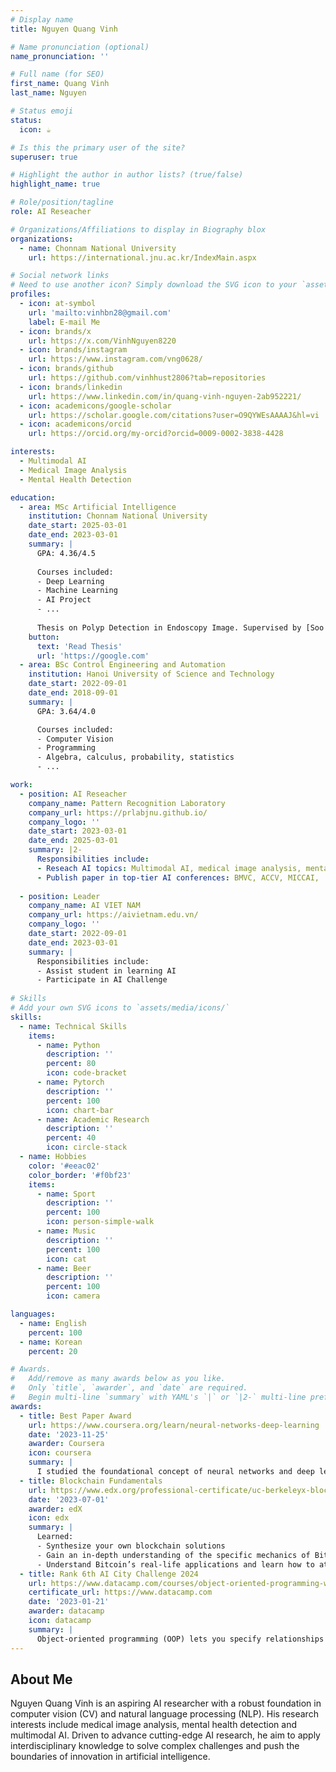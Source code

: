 ```yaml
---
# Display name
title: Nguyen Quang Vinh

# Name pronunciation (optional)
name_pronunciation: ''

# Full name (for SEO)
first_name: Quang Vinh 
last_name: Nguyen

# Status emoji
status:
  icon: ☕️

# Is this the primary user of the site?
superuser: true

# Highlight the author in author lists? (true/false)
highlight_name: true

# Role/position/tagline
role: AI Reseacher

# Organizations/Affiliations to display in Biography blox
organizations:
  - name: Chonnam National University
    url: https://international.jnu.ac.kr/IndexMain.aspx

# Social network links
# Need to use another icon? Simply download the SVG icon to your `assets/media/icons/` folder.
profiles:
  - icon: at-symbol
    url: 'mailto:vinhbn28@gmail.com'
    label: E-mail Me
  - icon: brands/x
    url: https://x.com/VinhNguyen8220
  - icon: brands/instagram
    url: https://www.instagram.com/vng0628/
  - icon: brands/github
    url: https://github.com/vinhhust2806?tab=repositories
  - icon: brands/linkedin
    url: https://www.linkedin.com/in/quang-vinh-nguyen-2ab952221/
  - icon: academicons/google-scholar
    url: https://scholar.google.com/citations?user=O9QYWEsAAAAJ&hl=vi
  - icon: academicons/orcid
    url: https://orcid.org/my-orcid?orcid=0009-0002-3838-4428

interests:
  - Multimodal AI
  - Medical Image Analysis
  - Mental Health Detection

education:
  - area: MSc Artificial Intelligence
    institution: Chonnam National University
    date_start: 2025-03-01
    date_end: 2023-03-01
    summary: |
      GPA: 4.36/4.5
    
      Courses included:
      - Deep Learning
      - Machine Learning
      - AI Project
      - ...
        
      Thesis on Polyp Detection in Endoscopy Image. Supervised by [Soo Hyung Kim](https://prlabjnu.github.io/members/shkim/). 
    button:
      text: 'Read Thesis'
      url: 'https://google.com'
  - area: BSc Control Engineering and Automation
    institution: Hanoi University of Science and Technology
    date_start: 2022-09-01
    date_end: 2018-09-01
    summary: |
      GPA: 3.64/4.0

      Courses included:
      - Computer Vision
      - Programming
      - Algebra, calculus, probability, statistics
      - ...

work:
  - position: AI Reseacher
    company_name: Pattern Recognition Laboratory
    company_url: https://prlabjnu.github.io/
    company_logo: ''
    date_start: 2023-03-01
    date_end: 2025-03-01
    summary: |2-
      Responsibilities include:
      - Reseach AI topics: Multimodal AI, medical image analysis, mental health detection
      - Publish paper in top-tier AI conferences: BMVC, ACCV, MICCAI, ...
      
  - position: Leader
    company_name: AI VIET NAM
    company_url: https://aivietnam.edu.vn/
    company_logo: ''
    date_start: 2022-09-01
    date_end: 2023-03-01
    summary: |
      Responsibilities include:
      - Assist student in learning AI
      - Participate in AI Challenge
        
# Skills
# Add your own SVG icons to `assets/media/icons/`
skills:
  - name: Technical Skills
    items:
      - name: Python
        description: ''
        percent: 80
        icon: code-bracket
      - name: Pytorch
        description: ''
        percent: 100
        icon: chart-bar
      - name: Academic Research
        description: ''
        percent: 40
        icon: circle-stack
  - name: Hobbies
    color: '#eeac02'
    color_border: '#f0bf23'
    items:
      - name: Sport
        description: ''
        percent: 100
        icon: person-simple-walk
      - name: Music
        description: ''
        percent: 100
        icon: cat
      - name: Beer
        description: ''
        percent: 100
        icon: camera

languages:
  - name: English
    percent: 100
  - name: Korean
    percent: 20

# Awards.
#   Add/remove as many awards below as you like.
#   Only `title`, `awarder`, and `date` are required.
#   Begin multi-line `summary` with YAML's `|` or `|2-` multi-line prefix and indent 2 spaces below.
awards:
  - title: Best Paper Award
    url: https://www.coursera.org/learn/neural-networks-deep-learning
    date: '2023-11-25'
    awarder: Coursera
    icon: coursera
    summary: |
      I studied the foundational concept of neural networks and deep learning. By the end, I was familiar with the significant technological trends driving the rise of deep learning; build, train, and apply fully connected deep neural networks; implement efficient (vectorized) neural networks; identify key parameters in a neural network’s architecture; and apply deep learning to your own applications.
  - title: Blockchain Fundamentals
    url: https://www.edx.org/professional-certificate/uc-berkeleyx-blockchain-fundamentals
    date: '2023-07-01'
    awarder: edX
    icon: edx
    summary: |
      Learned:
      - Synthesize your own blockchain solutions
      - Gain an in-depth understanding of the specific mechanics of Bitcoin
      - Understand Bitcoin’s real-life applications and learn how to attack and destroy Bitcoin, Ethereum, smart contracts and Dapps, and alternatives to Bitcoin’s Proof-of-Work consensus algorithm
  - title: Rank 6th AI City Challenge 2024
    url: https://www.datacamp.com/courses/object-oriented-programming-with-s3-and-r6-in-r
    certificate_url: https://www.datacamp.com
    date: '2023-01-21'
    awarder: datacamp
    icon: datacamp
    summary: |
      Object-oriented programming (OOP) lets you specify relationships between functions and the objects that they can act on, helping you manage complexity in your code. This is an intermediate level course, providing an introduction to OOP, using the S3 and R6 systems. S3 is a great day-to-day R programming tool that simplifies some of the functions that you write. R6 is especially useful for industry-specific analyses, working with web APIs, and building GUIs.
---
```


## About Me

Nguyen Quang Vinh is an aspiring AI researcher with a robust foundation in computer vision (CV) and natural language processing (NLP). His research interests include medical image analysis, mental health detection and multimodal AI. Driven to advance cutting-edge AI research, he aim to apply interdisciplinary knowledge to solve complex challenges and push the boundaries of innovation in artificial intelligence.
